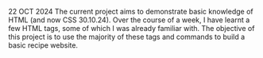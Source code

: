 22 OCT 2024
The current project aims to demonstrate basic knowledge of HTML (and now CSS 30.10.24).
Over the course of a week, I have learnt a few HTML tags, some of which I was already familiar with.
The objective of this project is to use the majority of these tags and commands to build a basic recipe website.